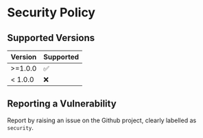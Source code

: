 # Security Policy

## Supported Versions


| Version  | Supported          |
| -------- | ------------------ |
| >=1.0.0  | :white_check_mark: |
| < 1.0.0  | :x:                |

## Reporting a Vulnerability

Report by raising an issue on the Github project, clearly labelled as `security`.
